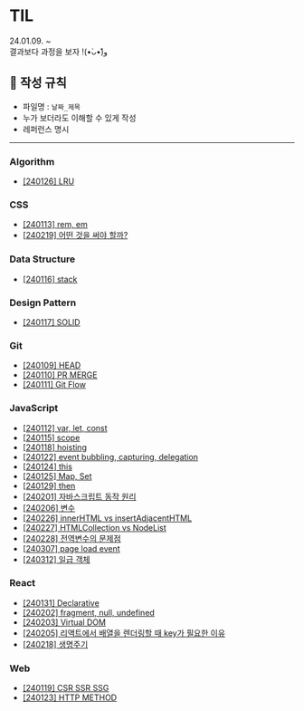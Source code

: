# TIL
24.01.09. ~ <br>
결과보다 과정을 보자 !(•̀ᴗ•́)و̑ 



## 📌 작성 규칙

- 파일명 : `날짜_제목`
- 누가 보더라도 이해할 수 있게 작성
- 레퍼런스 명시

-----
### Algorithm
- [[240126] LRU](https://github.com/innerstella/TIL/blob/main/Algorithm/240126_LRU.md)

### CSS
- [[240113] rem, em](https://github.com/innerstella/TIL/blob/main/CSS/240113_CSS_rem_em.md)
- [[240219] 어떤 것을 써야 할까?](https://github.com/innerstella/TIL/blob/main/CSS/240219_%EC%96%B4%EB%96%A4%EA%B1%B8%EC%8D%A8%EC%95%BC%ED%95%A0%EA%B9%8C.md)

### Data Structure
- [[240116] stack](https://github.com/innerstella/TIL/blob/main/DataStructure/240116_stack.md)

### Design Pattern
- [[240117] SOLID](https://github.com/innerstella/TIL/blob/main/DesignPattern/240117_SOLID.md)

### Git
- [[240109] HEAD](https://github.com/innerstella/TIL/blob/main/Git/240109_Git_HEAD.md)
- [[240110] PR MERGE](https://github.com/innerstella/TIL/blob/main/Git/240110_Git_PR_MERGE.md)
- [[240111] Git Flow](https://github.com/innerstella/TIL/blob/main/Git/240111_Git_Git_Flow.md)

### JavaScript
- [[240112] var, let, const](https://github.com/innerstella/TIL/blob/main/JavaScript/240112_var_let_const.md)
- [[240115] scope](https://github.com/innerstella/TIL/blob/main/JavaScript/240115_scope.md)
- [[240118] hoisting](https://github.com/innerstella/TIL/blob/main/JavaScript/240118_hoisting.md)
- [[240122] event bubbling, capturing, delegation](https://github.com/innerstella/TIL/blob/main/JavaScript/240122_event_bubbling_capturing.md)
- [[240124] this](https://github.com/innerstella/TIL/blob/main/JavaScript/240124_this.md)
- [[240125] Map, Set](https://github.com/innerstella/TIL/blob/main/JavaScript/240125_map_set.md)
- [[240129] then](https://github.com/innerstella/TIL/blob/main/JavaScript/240129_then.md)
- [[240201] 자바스크립트 동작 원리](https://github.com/innerstella/TIL/blob/main/JavaScript/240201_eventloop.md)
- [[240206] 변수](https://github.com/innerstella/TIL/blob/main/JavaScript/240206_variable.md)
- [[240226] innerHTML vs insertAdjacentHTML](https://github.com/innerstella/TIL/blob/main/JavaScript/240226_innerHTML_insertAdjacentHTML.md)
- [[240227] HTMLCollection vs NodeList](https://github.com/innerstella/TIL/blob/main/JavaScript/240227_HTMLCollection_NodeList.md)
- [[240228] 전역변수의 문제점](https://github.com/innerstella/TIL/blob/main/JavaScript/240228_%EC%A0%84%EC%97%AD%EB%B3%80%EC%88%98%EC%9D%98_%EB%AC%B8%EC%A0%9C%EC%A0%90.md)
- [[240307] page load event](https://github.com/innerstella/TIL/blob/main/JavaScript/240307_page_load_event.md)
- [[240312] 일급 객체](https://github.com/innerstella/TIL/blob/main/JavaScript/240312_%EC%9D%BC%EA%B8%89%EA%B0%9D%EC%B2%B4.md)

### React
- [[240131] Declarative](https://github.com/innerstella/TIL/blob/main/React/240131_declarative.md)
- [[240202] fragment, null, undefined](https://github.com/innerstella/TIL/blob/main/React/240202_fragment_null.md)
- [[240203] Virtual DOM](https://github.com/innerstella/TIL/blob/main/React/240203_virtual_dom.md)
- [[240205] 리액트에서 배열을 렌더링할 때 key가 필요한 이유](https://github.com/innerstella/TIL/blob/main/React/240205_list_key.md)
- [[240218] 생명주기](https://github.com/innerstella/TIL/blob/main/React/240218_life_cycle.md)

### Web
- [[240119] CSR SSR SSG](https://github.com/innerstella/TIL/blob/main/Web/240119_CSR_SSR_SSG.md)
- [[240123] HTTP METHOD](https://github.com/innerstella/TIL/blob/main/Web/240123_http_method.md)

